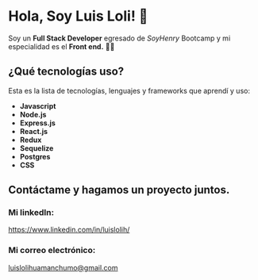 # Hola, Soy Luis Loli! 👋

Soy un **Full Stack Developer** egresado de _SoyHenry_ Bootcamp y mi especialidad es el **Front end.** 👨‍💻

## ¿Qué tecnologías uso?

Esta es la lista de tecnologías, lenguajes y frameworks que aprendí y uso:

-   **Javascript**
-   **Node.js**
-   **Express.js**
-   **React.js**
-   **Redux**
-   **Sequelize**
-   **Postgres**
-   **CSS**

## Contáctame y hagamos un proyecto juntos.

### Mi linkedIn:

https://www.linkedin.com/in/luislolih/

### Mi correo electrónico:

luislolihuamanchumo@gmail.com
